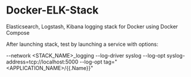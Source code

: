# Docker-ELK-Stack
Elasticsearch, Logstash, Kibana logging stack for Docker using Docker Compose


After launching stack, test by launching a service with options:

--network <STACK_NAME>_logging --log-driver syslog --log-opt syslog-address=tcp://localhost:5000 --log-opt tag="<APPLICATION_NAME>/{{.Name}}"
